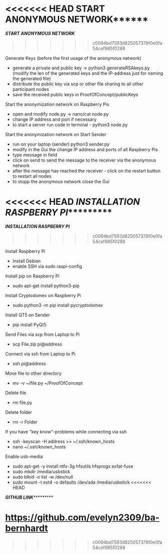 <<<<<<< HEAD
************************************START ANONYMOUS NETWORK******************************************
=======


***************************************START ANONYMOUS NETWORK***************************************
>>>>>>> c0094bd7593d825057378f0e0fa54cef985f0288

Generate Keys (before the first usage of the anonymous network)
- generate a private and public key -> python3 generateRSAkeys.py (modify the len of the generated keys
and the IP-address just for naming the generated file)
- distribute the public key via scp or other file sharing to all other participant nodes
- save the received public keys in ProofOfConcept/publicKeys

Start the anonymization network on Raspberry Pis
- open and modify node.py -> nano/cat node.py
- change IP address and port if necessary
- to start a server run code in terminal - python3 node.py


Start the anonymization network on Start Sender
- run on your laptop (sender) python3 sender.py
- modify in the Gui the change IP address and ports of all Raspberry Pis
- type message in field
- click on send to send the message to the receiver via the anonymous network
- after the message has reached the receiver - click on the restart button to restart all nodes
- to stopp the anonymous network close the Gui



<<<<<<< HEAD
*********************************INSTALLATION RASPBERRY PI******************************************
=======


***************************************INSTALLATION RASPBERRY PI***************************************
>>>>>>> c0094bd7593d825057378f0e0fa54cef985f0288

Install Raspberry Pi
- Install Debian
- enable SSH via sudo raspi-config

Install pip on Raspberry Pi
- sudo apt-get install python3-pip

Install Cryptodomex on Raspberry Pi
- sudo python3 -m pip install pycryptodomex

Install QT5 on Sender
- pip install PyQt5

Send Files via scp from Laptop to Pi
- scp File.zip pi@address

Connect via ssh from Laptop to Pi
- ssh pi@address

Move file to other directory
- mv -v ~/file.py ~/ProofOfConcept

Delete file
- rm file.py

Delete folder
- rm -r Folder

If you have "key know"-problems while connecting via ssh
- ssh -keyscan -H address >> ~/.ssh/known_hosts
- nano ~/.ssh/known_hosts

Enable usb-media
- sudo apt-get -y install ntfs-3g hfsutils hfsprogs exfat-fuse
- sudo mkdir /media/usbstick
- sudo blkid -o list -w /dev/null
- sudo mount -t ext4 -o defaults /dev/sda /media/usbstick
<<<<<<< HEAD



*****************************************GITHUB LINK**************************************************

https://github.com/evelyn2309/ba-bernhardt
=======
>>>>>>> c0094bd7593d825057378f0e0fa54cef985f0288
